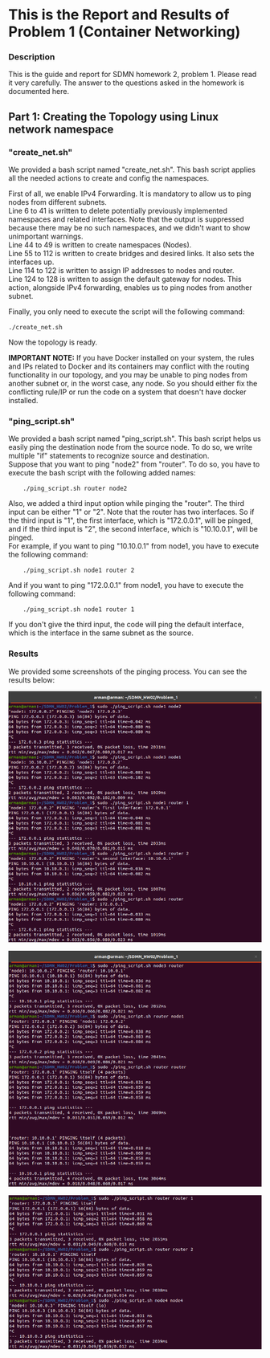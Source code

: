 # This is the Report and Results of Problem 1 (Container Networking)

### Description
This is the guide and report for SDMN homework 2, problem 1. Please read it very carefully. The answer to the questions asked in the homework is documented here.

## Part 1: Creating the Topology using Linux network namespace
### "create_net.sh" 
We provided a bash script named "create_net.sh". This bash script applies all the needed actions to create and config the namespaces.

First of all, we enable IPv4 Forwarding. It is mandatory to allow us to ping nodes from different subnets. \
Line 6 to 41 is written to delete potentially previously implemented namespaces and related interfaces. Note that the output is suppressed because there may be no such namespaces, and we didn't want to show unimportant warnings. \
Line 44 to 49 is written to create namespaces (Nodes). \
Line 55 to 112 is written to create bridges and desired links. It also sets the interfaces up. \
Line 114 to 122 is written to assign IP addresses to nodes and router. \
Line 124 to 128 is written to assign the default gateway for nodes. This action, alongside IPv4 forwarding, enables us to ping nodes from another subnet.

Finally, you only need to execute the script will the following command:

    ./create_net.sh

Now the topology is ready.

**IMPORTANT NOTE:** If you have Docker installed on your system, the rules and IPs related to Docker and its containers may conflict with the routing functionality in our topology, and you may be unable to ping nodes from another subnet or, in the worst case, any node.
So you should either fix the conflicting rule/IP or run the code on a system that doesn't have docker installed. 

### "ping_script.sh" 
We provided a bash script named "ping_script.sh". This bash script helps us easily ping the destination node from the source node. To do so, we write multiple "if" statements to recognize source and destination. \
Suppose that you want to ping "node2" from "router". To do so, you have to execute the bash script with the following added names:

        ./ping_script.sh router node2 

Also, we added a third input option while pinging the "router". The third input can be either "1" or "2". Note that the router has two interfaces. So if the third input is "1", the first interface, which is "172.0.0.1", will be pinged, and if the third input is "2", the second interface, which is "10.10.0.1", will be pinged. \
For example, if you want to ping "10.10.0.1" from node1, you have to execute the following command:

        ./ping_script.sh node1 router 2

And if you want to ping "172.0.0.1" from node1, you have to execute the following command:

        ./ping_script.sh node1 router 1

If you don't give the third input, the code will ping the default interface, which is the interface in the same subnet as the source. 

### Results
We provided some screenshots of the pinging process. You can see the results below:

![alt text](https://github.com/arman-maghsoudnia/SDMN_HW02/blob/main/Problem_1/Results/01.png?raw=true)

![alt text](https://github.com/arman-maghsoudnia/SDMN_HW02/blob/main/Problem_1/Results/02.png?raw=true)

![alt text](https://github.com/arman-maghsoudnia/SDMN_HW02/blob/main/Problem_1/Results/03.png?raw=true)


